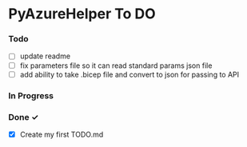 # PyAzureHelper To DO

### Todo

- [ ] update readme
- [ ] fix parameters file so it can read standard params json file
- [ ] add ability to take .bicep file and convert to json for passing to API

### In Progress

### Done ✓

- [x] Create my first TODO.md
